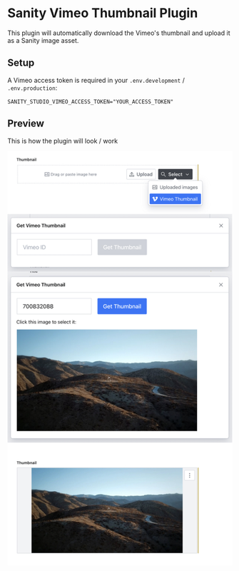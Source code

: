 # Sanity Vimeo Thumbnail Plugin

This plugin will automatically download the Vimeo's thumbnail and upload it as a Sanity image asset.

## Setup

A Vimeo access token is required in your `.env.development` / `.env.production`:

```
SANITY_STUDIO_VIMEO_ACCESS_TOKEN="YOUR_ACCESS_TOKEN"
```

## Preview

This is how the plugin will look / work

![Preview of plugin](https://github.com/ungroup/sanity-vimeo-thumbnail-plugin/blob/main/preview.jpg?raw=true)
